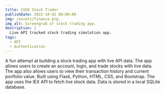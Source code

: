 ```yaml
---
title: C$50 Stock Trader
publishDate: 2022-10-02 00:00:00
img: /assets/finance.png
img_alt: Screengrab of stock trading app.
description: |
  Live API tracked stock trading simulation app.
tags:
  - API
  - Authentication
---
```


A fun attempt at building a stock trading app with live API data. The app allows users to create an account, login, and trade stocks with live data. The app also allows users to view their transaction history and current portfolio value.
Built using Flask, Python, HTML, CSS, and Bootstrap. The app uses the IEX API to fetch live stock data. Data is stored in a local SQLite database.
